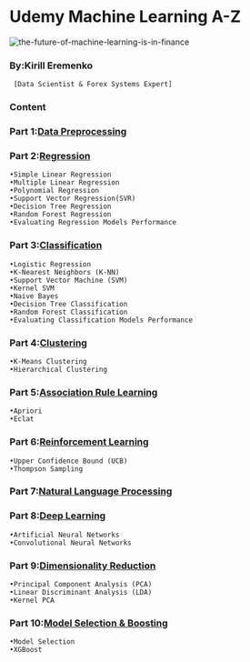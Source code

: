 # Udemy Machine Learning A-Z

![the-future-of-machine-learning-is-in-finance](https://user-images.githubusercontent.com/29937202/42225404-25ff61e8-7efa-11e8-849e-046c410c801b.jpg)

### By:Kirill Eremenko
``` [Data Scientist & Forex Systems Expert]```
 
### Content
 
### Part 1:[Data Preprocessing](https://github.com/sam2702/Udemy-Machine-Learning-A-Z/tree/master/Data_Preprocessing)
 
### Part 2:[Regression](https://github.com/sam2702/Udemy-Machine-Learning-A-Z/tree/master/Regression) 
```
•Simple Linear Regression
•Multiple Linear Regression
•Polynomial Regression
•Support Vector Regression(SVR)
•Decision Tree Regression
•Random Forest Regression
•Evaluating Regression Models Performance
```
### Part 3:[Classification](https://github.com/sam2702/Udemy-Machine-Learning-A-Z/tree/master/Classification)
```
•Logistic Regression
•K-Nearest Neighbors (K-NN)
•Support Vector Machine (SVM)
•Kernel SVM
•Naive Bayes
•Decision Tree Classification
•Random Forest Classification
•Evaluating Classification Models Performance
```
### Part 4:[Clustering](https://github.com/sam2702/Udemy-Machine-Learning-A-Z/tree/master/Clustering)
```
•K-Means Clustering
•Hierarchical Clustering
```
### Part 5:[Association Rule Learning](https://github.com/sam2702/Udemy-Machine-Learning-A-Z/tree/master/Association%20Rule%20Learning/Apriori_Python)
```
•Apriori
•Eclat
```
### Part 6:[Reinforcement Learning](https://github.com/sam2702/Udemy-Machine-Learning-A-Z/tree/master/Reinforcement%20Learning)
```
•Upper Confidence Bound (UCB)
•Thompson Sampling
```
### Part 7:[Natural Language Processing](https://github.com/sam2702/Udemy-Machine-Learning-A-Z/tree/master/Natural_Language_Processing)

### Part 8:[Deep Learning](https://github.com/sam2702/Udemy-Machine-Learning-A-Z/tree/master/Deep%20Learning) 
```
•Artificial Neural Networks
•Convolutional Neural Networks
```
### Part 9:[Dimensionality Reduction](https://github.com/sam2702/Udemy-Machine-Learning-A-Z/tree/master/Dimensionality%20Reduction) 
```
•Principal Component Analysis (PCA)
•Linear Discriminant Analysis (LDA)
•Kernel PCA
```
### Part 10:[Model Selection & Boosting](https://github.com/sam2702/Udemy-Machine-Learning-A-Z/tree/master/Model%20Selection%20%26%20Boosting) 
```
•Model Selection
•XGBoost
```
